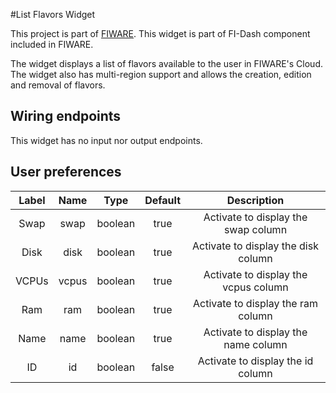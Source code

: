 #List Flavors Widget

This project is part of [FIWARE](https://www.fiware.org/). This widget is part of FI-Dash component included in FIWARE.

The widget displays a list of flavors available to the user in FIWARE's Cloud. The widget also has multi-region support and allows the creation, edition and removal of flavors.

## Wiring endpoints

This widget has no input nor output endpoints.

## User preferences

|Label|Name|Type|Default|Description|
|:--:|:--:|:--:|:--:|:--:|
|Swap|swap|boolean|true|Activate to display the swap column|
|Disk|disk|boolean|true|Activate to display the disk column|
|VCPUs|vcpus|boolean|true|Activate to display the vcpus column|
|Ram|ram|boolean|true|Activate to display the ram column|
|Name|name|boolean|true|Activate to display the name column|
|ID|id|boolean|false|Activate to display the id column|